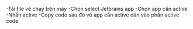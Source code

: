 -Tải file về chạy trên máy 
-Chọn select Jetbrains app
-Chọn app cần active
-Nhấn active
-Copy code sau đó vô app cần active dán vào phần active code
